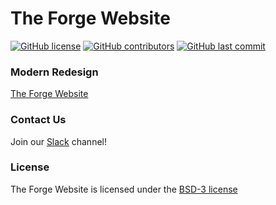 # The Forge Website

[![GitHub license](https://img.shields.io/github/license/volkb/Web-Systems-Development-Group-6.svg)](https://github.com/volkb/Web-Systems-Development-Group-6/blob/master/LICENSE.txt)
[![GitHub contributors](https://img.shields.io/github/contributors/volkb/Web-Systems-Development-Group-6.svg)](https://github.com/volkb/Web-Systems-Development-Group-6/graphs/contributors)
[![GitHub last commit](https://img.shields.io/github/last-commit/volkb/Web-Systems-Development-Group-6.svg)](https://github.com/volkb/Web-Systems-Development-Group-6/commits/master)

### Modern Redesign
[The Forge Website](https://theforge.rpi.edu/)

### Contact Us

Join our [Slack](https://rpiforge.slack.com/) channel!

### License
The Forge Website is licensed under the [BSD-3 license](https://opensource.org/licenses/BSD-3-Clause)